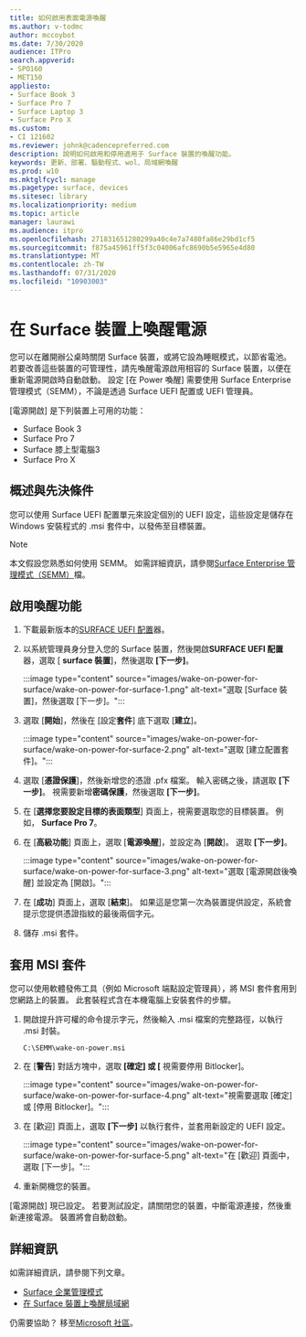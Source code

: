 ```yaml
---
title: 如何啟用表面電源喚醒
ms.author: v-todmc
author: mccoybot
ms.date: 7/30/2020
audience: ITPro
search.appverid:
- SPO160
- MET150
appliesto:
- Surface Book 3
- Surface Pro 7
- Surface Laptop 3
- Surface Pro X
ms.custom:
- CI 121602
ms.reviewer: johnk@cadencepreferred.com
description: 說明如何啟用和停用適用于 Surface 裝置的喚醒功能。
keywords: 更新、部署、驅動程式、wol、局域網喚醒
ms.prod: w10
ms.mktglfcycl: manage
ms.pagetype: surface, devices
ms.sitesec: library
ms.localizationpriority: medium
ms.topic: article
manager: laurawi
ms.audience: itpro
ms.openlocfilehash: 271831651280299a40c4e7a7480fa86e29bd1cf5
ms.sourcegitcommit: f875a45961ff5f3c04006afc8690b5e5965e4d80
ms.translationtype: MT
ms.contentlocale: zh-TW
ms.lasthandoff: 07/31/2020
ms.locfileid: "10903003"
---
```

# 在 Surface 裝置上喚醒電源

您可以在離開辦公桌時關閉 Surface 裝置，或將它設為睡眠模式，以節省電池。 若要改善這些裝置的可管理性，請先喚醒電源啟用相容的 Surface 裝置，以便在重新電源開啟時自動啟動。 設定 [在 Power 喚醒] 需要使用 Surface Enterprise 管理模式（SEMM），不論是透過 Surface UEFI 配置或 UEFI 管理員。

[電源開啟] 是下列裝置上可用的功能：

- Surface Book 3
- Surface Pro 7
- Surface 膝上型電腦3
- Surface Pro X 

## 概述與先決條件

您可以使用 Surface UEFI 配置單元來設定個別的 UEFI 設定，這些設定是儲存在 Windows 安裝程式的 .msi 套件中，以發佈至目標裝置。 

> [!NOTE]
> 本文假設您熟悉如何使用 SEMM。 如需詳細資訊，請參閱[Surface Enterprise 管理模式（SEMM）](surface-enterprise-management-mode.md)檔。

## 啟用喚醒功能

1.  下載最新版本的[SURFACE UEFI 配置](https://www.microsoft.com/download/confirmation.aspx?id=46703)器。
2.  以系統管理員身分登入您的 Surface 裝置，然後開啟**SURFACE UEFI 配置**器，選取 [ **surface 裝置**]，然後選取 **[下一步]**。

    :::image type="content" source="images/wake-on-power-for-surface/wake-on-power-for-surface-1.png" alt-text="選取 [Surface 裝置]，然後選取 [下一步]。":::
3.  選取 [**開始**]，然後在 [設定**套件**] 底下選取 [**建立**]。

    :::image type="content" source="images/wake-on-power-for-surface/wake-on-power-for-surface-2.png" alt-text="選取 [建立配置套件]。":::
4.  選取 [**憑證保護**]，然後新增您的憑證 .pfx 檔案。 輸入密碼之後，請選取 **[下一步]**。 視需要新增**密碼保護**，然後選取 **[下一步]**。
5.  在 [**選擇您要設定目標的表面類型**] 頁面上，視需要選取您的目標裝置。 例如， **Surface Pro 7**。
6.  在 [**高級功能**] 頁面上，選取 [**電源喚醒**]，並設定為 [**開啟**]。 選取 **\[下一步\]**。

    :::image type="content" source="images/wake-on-power-for-surface/wake-on-power-for-surface-3.png" alt-text="選取 [電源開啟後喚醒] 並設定為 [開啟]。"::: 
7.  在 [**成功**] 頁面上，選取 [**結束**]。 如果這是您第一次為裝置提供設定，系統會提示您提供憑證指紋的最後兩個字元。 
8.  儲存 .msi 套件。 

## 套用 MSI 套件 

您可以使用軟體發佈工具（例如 Microsoft 端點設定管理員），將 MSI 套件套用到您網路上的裝置。 此套裝程式含在本機電腦上安裝套件的步驟。 

1.  開啟提升許可權的命令提示字元，然後輸入 .msi 檔案的完整路徑，以執行 .msi 封裝。 

    ```
    C:\SEMM\wake-on-power.msi 
    ```

2.  在 [**警告**] 對話方塊中，選取 **[確定] 或 [** 視需要停用 Bitlocker]。

    :::image type="content" source="images/wake-on-power-for-surface/wake-on-power-for-surface-4.png" alt-text="視需要選取 [確定] 或 [停用 Bitlocker]。":::
3.  在 [歡迎] 頁面上，選取 **[下一步]** 以執行套件，並套用新設定的 UEFI 設定。

    :::image type="content" source="images/wake-on-power-for-surface/wake-on-power-for-surface-5.png" alt-text="在 [歡迎] 頁面中，選取 [下一步]。":::
4.  重新開機您的裝置。 

[電源開啟] 現已設定。 若要測試設定，請關閉您的裝置，中斷電源連接，然後重新連接電源。 裝置將會自動啟動。 

## 詳細資訊

如需詳細資訊，請參閱下列文章。 

- [Surface 企業管理模式](surface-enterprise-management-mode.md)
- [在 Surface 裝置上喚醒局域網](wake-on-lan-for-surface-devices.md)

仍需要協助？ 移至[Microsoft 社區](https://answers.microsoft.com/)。